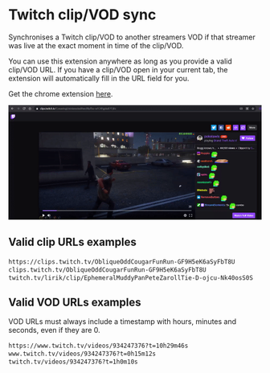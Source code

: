 # Twitch clip/VOD sync
Synchronises a Twitch clip/VOD to another streamers VOD if that streamer was live at the exact moment in time of the clip/VOD.

You can use this extension anywhere as long as you provide a valid clip/VOD URL. If you have a clip/VOD open in your current tab, the extension will automatically fill in the URL field for you.

Get the chrome extension [here](https://chrome.google.com/webstore/detail/twitch-clipvod-sync/iolfhmhipbbpacmhhffkjelgkadnffid).

![extension](chrome-extension/images/extension.gif)

## Valid clip URLs examples

```
https://clips.twitch.tv/ObliqueOddCougarFunRun-GF9H5eK6aSyFbT8U
clips.twitch.tv/ObliqueOddCougarFunRun-GF9H5eK6aSyFbT8U
twitch.tv/lirik/clip/EphemeralMuddyPanPeteZarollTie-D-ojcu-Nk40osS0S
```

## Valid VOD URLs examples
VOD URLs must always include a timestamp with hours, minutes and seconds, even if they are 0.

```
https://www.twitch.tv/videos/934247376?t=10h29m46s
www.twitch.tv/videos/934247376?t=0h15m12s
twitch.tv/videos/934247376?t=1h0m10s
```
